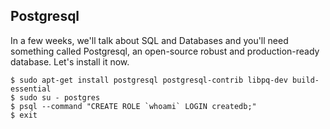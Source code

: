 ## Postgresql

In a few weeks, we'll talk about SQL and Databases and you'll need something called Postgresql,
an open-source robust and production-ready database. Let's install it now.

```
$ sudo apt-get install postgresql postgresql-contrib libpq-dev build-essential
$ sudo su - postgres
$ psql --command "CREATE ROLE `whoami` LOGIN createdb;"
$ exit
```
